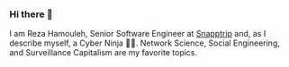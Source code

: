 ### Hi there 👋

<!--
**rezzzza/rezzzza** is a ✨ _special_ ✨ repository because its `README.md` (this file) appears on your GitHub profile.

Here are some ideas to get you started:

- 🔭 I’m currently working on ...
- 🌱 I’m currently learning ...
- 👯 I’m looking to collaborate on ...
- 🤔 I’m looking for help with ...
- 💬 Ask me about ...
- 📫 How to reach me: ...
- 😄 Pronouns: ...
- ⚡ Fun fact: ...
-->

I am Reza Hamouleh, Senior Software Engineer at [Snapptrip](https://snapptrip.com) and, as I describe myself, a Cyber Ninja 🥷🏻. Network Science, Social Engineering, and Surveillance Capitalism are my favorite topics.
